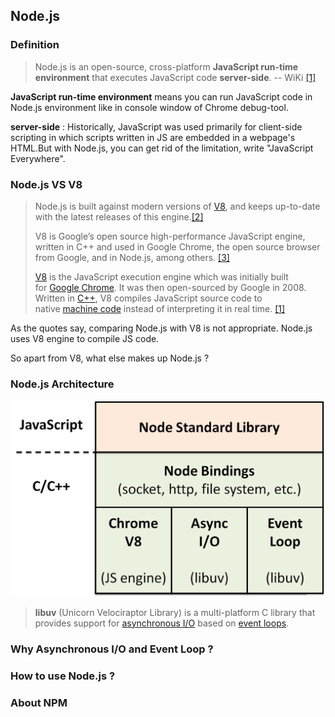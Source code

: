 ## Node.js

### Definition

> Node.js is an open-source, cross-platform **JavaScript run-time environment** that executes JavaScript code **server-side**.   	-- WiKi [[1]][wiki-nodejs]

**JavaScript run-time environment** means you can run JavaScript code in Node.js environment like in console window of Chrome debug-tool.

**server-side** : Historically, JavaScript was used primarily for client-side scripting in which scripts written in JS are embedded in a webpage's HTML.But with Node.js, you can get rid of the limitation, write "JavaScript Everywhere".



### Node.js VS V8

> Node.js is built against modern versions of [V8](https://developers.google.com/v8/), and keeps up-to-date with the latest releases of this engine.[[2]][ nodejs-doc-es6 ]
>
> V8 is Google’s open source high-performance JavaScript engine, written in C++ and used in Google Chrome, the open source browser from Google, and in Node.js, among others. [[3]][v8-doc]
>
> [V8](https://www.wikiwand.com/en/Chrome_V8) is the JavaScript execution engine which was initially built for [Google Chrome](https://www.wikiwand.com/en/Google_Chrome). It was then open-sourced by Google in 2008. Written in [C++](https://www.wikiwand.com/en/C%2B%2B), V8 compiles JavaScript source code to native [machine code](https://www.wikiwand.com/en/Machine_code) instead of interpreting it in real time.  [[1]][wiki-nodejs]

As the quotes say,  comparing Node.js with V8 is not appropriate. Node.js uses V8 engine to compile JS code.

So apart from V8, what else makes up Node.js ?



### Node.js Architecture

![nodejs-architecture](./resources/nodejs-architecture.jpg)

> **libuv** (Unicorn Velociraptor Library) is a multi-platform C library that provides support for [asynchronous I/O](https://www.wikiwand.com/en/Asynchronous_I/O) based on [event loops](https://www.wikiwand.com/en/Event_loop).



### Why Asynchronous I/O and Event Loop ?

### How to use Node.js ?

### About NPM





[wiki-nodejs]: https://en.wikipedia.org/wiki/Node.js	"[1]"
[ nodejs-doc-es6 ]: https://nodejs.org/en/docs/es6/	"[2]"
[ v8-doc ]: https://developers.google.com/v8/	"[3]"
